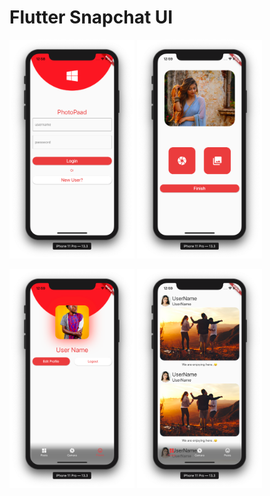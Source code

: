 # Flutter Snapchat UI

 <img src="screenshot/1.png" width="200">  <img src="screenshot/2.png" width="200"> 
 
 <img src="screenshot/3.png" width="200">  <img src="screenshot/4.png" width="200"> 
